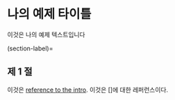 # 나의 예제 타이틀

이것은 나의 예제 텍스트입니다

(section-label)=
## 제 1 절
이것은 [reference to the intro](intro.md). 이것은 []에 대한 레퍼런스이다[](section-label).
